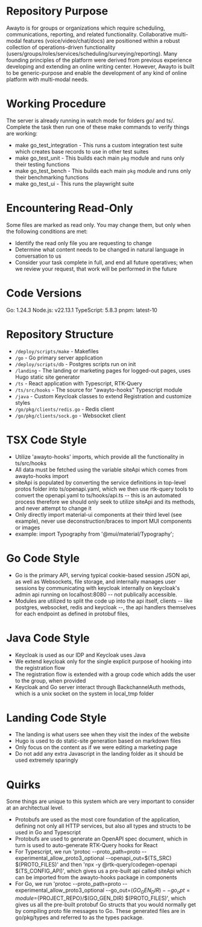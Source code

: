 # Repository Purpose
Awayto is for groups or organizations which require scheduling, communications, reporting, and related functionality. Collaborative multi-modal features (voice/video/chat/docs) are positioned within a robust collection of operations-driven functionality (users/groups/roles/services/scheduling/surveying/reporting). Many founding principles of the platform were derived from previous experience developing and extending an online writing center. However, Awayto is built to be generic-purpose and enable the development of any kind of online platform with multi-modal needs.

# Working Procedure
The server is already running in watch mode for folders go/ and ts/. Complete the task then run one of these make commands to verify things are working:
- make go_test_integration - This runs a custom integration test suite which creates base records to use in other test suites
- make go_test_unit - This builds each main `pkg` module and runs only their testing functions
- make go_test_bench - This builds each main `pkg` module and runs only their benchmarking functions
- make go_test_ui - This runs the playwright suite

# Encountering Read-Only
Some files are marked as read only. You may change them, but only when the following conditions are met:
- Identify the read only file you are requesting to change
- Determine what content needs to be changed in natural language in conversation to us
- Consider your task complete in full, and end all future operatives; when we review your request, that work will be performed in the future

# Code Versions
Go: 1.24.3
Node.js: v22.13.1
TypeScript: 5.8.3
pnpm: latest-10

# Repository Structure
- `/deploy/scripts/make` - Makefiles
- `/go` - Go primary server application
- `/deploy/scripts/db` - Postgres scripts run on init
- `/landing` - The landing or marketing pages for logged-out pages, uses Hugo static site generator
- `/ts` - React application with Typescript, RTK-Query
- `/ts/src/hooks` - The source for "awayto-hooks" Typescript module
- `/java` - Custom Keycloak classes to extend Registration and customize styles
- `/go/pkg/clients/redis.go` - Redis client
- `/go/pkg/clients/sock.go` - Websocket client 

# TSX Code Style
- Utilize 'awayto-hooks' imports, which provide all the functionality in ts/src/hooks
- All data must be fetched using the variable siteApi which comes from awayto-hooks import
- siteApi is populated by converting the service definitions in top-level protos folder into ts/openapi.yaml, which we then use rtk-query tools to convert the openapi.yaml to ts/hooks/api.ts -- this is an automated process therefore we should only seek to utilize siteApi and its methods, and never attempt to change it
- Only directly import material-ui components at their third level (see example), never use deconstruction/braces to import MUI components or images
- example: import Typography from '@mui/material/Typography';

# Go Code Style
- Go is the primary API, serving typical cookie-based session JSON api, as well as Websockets, file storage, and internally manages user sessions by communicating with keycloak internally on keycloak's admin api running on localhost:8080 -- not publically accessible.
- Modules are utilized to split the code up into the api itself, clients -- like postgres, websocket, redis and keycloak --, the api handlers themselves for each endpoint as defined in protobuf files, 

# Java Code Style
- Keycloak is used as our IDP and Keycloak uses Java
- We extend keycloak only for the single explicit purpose of hooking into the registration flow
- The registration flow is extended with a group code which adds the user to the group, when provided
- Keycloak and Go server interact through BackchannelAuth methods, which is a unix socket on the system in local_tmp folder

# Landing Code Style
- The landing is what users see when they visit the index of the website
- Hugo is used to do static-site generation based on markdown files
- Only focus on the content as if we were editing a marketing page
- Do not add any extra Javascript in the landing folder as it should be used extremely sparingly

# Quirks
Some things are unique to this system which are very important to consider at an architectual level.
- Protobufs are used as the most core foundation of the application, defining not only all HTTP services, but also all types and structs to be used in Go and Typescript
- Protobufs are used to generate an OpenAPI spec document, which in turn is used to auto-generate RTK-Query hooks for React
- For Typescript, we run 'protoc --proto_path=proto --experimental_allow_proto3_optional --openapi_out=$(TS_SRC) $(PROTO_FILES)' and then 'npx -y @rtk-query/codegen-openapi $(TS_CONFIG_API)', which gives us a pre-built api called siteApi which can be imported from the awayto-hooks package in components
- For Go, we run 'protoc --proto_path=proto --experimental_allow_proto3_optional --go_out=$(GO_GEN_DIR) --go_opt=module=${PROJECT_REPO}/$(GO_GEN_DIR) $(PROTO_FILES)', which gives us all the pre-built protobuf Go structs that you would normally get by compiling proto file messages to Go. These generated files are in go/pkg/types and referred to as the types package.
